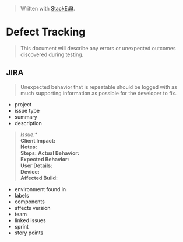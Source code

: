 
> Written with [StackEdit](https://stackedit.io/).
# Defect Tracking
> This document will describe any errors or unexpected outcomes discovered during testing. 
## JIRA
> Unexpected behavior that is repeatable should be logged with as much supporting information as possible for the developer to fix.
- project
- issue type
- summary
- description
>*Issue:**  
**Client Impact:**  
**Notes:**  
**Steps:**
**Actual Behavior:**  
**Expected Behavior:**  
**User Details:**  
**Device:**  
**Affected Build:**
- environment found in
- labels
- components
- affects version
- team
- linked issues
- sprint
- story points
<!--stackedit_data:
eyJoaXN0b3J5IjpbLTE3MjQ4MDI0NTQsMTQyODU0MTQzMiw3Mz
A5OTgxMTZdfQ==
-->